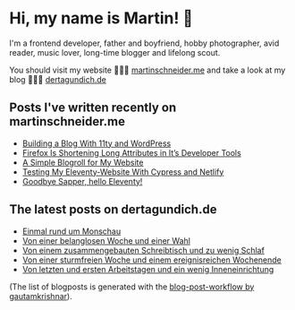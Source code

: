 # Hi, my name is Martin! 👋 

I'm a frontend developer, father and boyfriend, hobby photographer, avid reader, music lover, long-time blogger and lifelong scout.

You should visit my website 👨🏼‍💻  [martinschneider.me](https://martinschneider.me) and take a look at my blog 🤷🏼‍♂️ [dertagundich.de](https://www.dertagundich.de)

## Posts I've written recently on martinschneider.me
<!-- MSME-POST-LIST:START -->
- [Building a Blog With 11ty and WordPress](https://martinschneider.me/articles/building-a-website-with-11ty-and-wordpress/)
- [Firefox Is Shortening Long Attributes in It&#8217;s Developer Tools](https://martinschneider.me/articles/firefox-is-shortening-long-attributes-in-its-developer-tools/)
- [A Simple Blogroll for My Website](https://martinschneider.me/articles/a-simple-blogroll-for-my-website/)
- [Testing My Eleventy-Website With Cypress and Netlify](https://martinschneider.me/articles/testing-my-eleventy-website-with-cypress-and-netlify/)
- [Goodbye Sapper, hello Eleventy!](https://martinschneider.me/articles/goodbye-sapper-hello-eleventy/)
<!-- MSME-POST-LIST:END -->

## The latest posts on dertagundich.de
<!-- DTUI-POST-LIST:START -->
- [Einmal rund um Monschau](https://www.dertagundich.de/2020/10/04/einmal-rund-um-monschau/)
- [Von einer belanglosen Woche und einer Wahl](https://www.dertagundich.de/2020/09/27/von-einer-belanglosen-woche-und-einer-wahl/)
- [Von einem zusammengebauten Schreibtisch und zu wenig Schlaf](https://www.dertagundich.de/2020/09/20/von-einem-zusammengebauten-schreibtisch-und-zu-wenig-schlaf/)
- [Von einer sturmfreien Woche und einem ereignisreichen Wochenende](https://www.dertagundich.de/2020/09/13/von-einer-sturmfreien-woche-und-einem-ereignisreichen-wochenende/)
- [Von letzten und ersten Arbeitstagen und ein wenig Inneneinrichtung](https://www.dertagundich.de/2020/09/06/von-letzten-und-ersten-arbeitstagen-und-ein-wenig-inneneinrichtung/)
<!-- DTUI-POST-LIST:END -->

(The list of blogposts is generated with the [blog-post-workflow by gautamkrishnar](https://github.com/gautamkrishnar/blog-post-workflow)).
